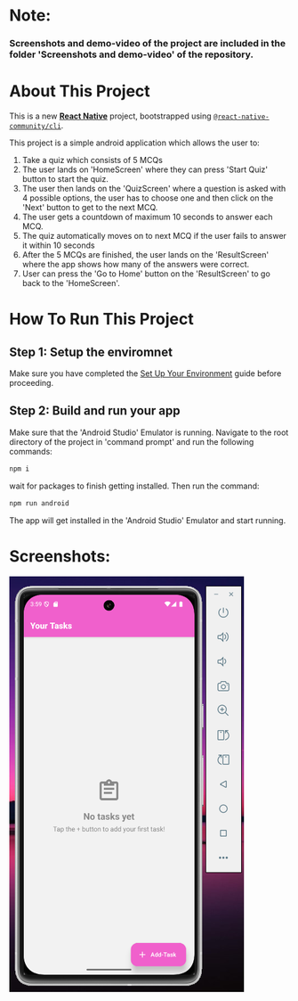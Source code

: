 # Note: 
### Screenshots and demo-video of the project are included in the folder 'Screenshots and demo-video' of the repository.

# About This Project
This is a new [**React Native**](https://reactnative.dev) project, bootstrapped using [`@react-native-community/cli`](https://github.com/react-native-community/cli).

This project is a simple android application which allows the user to: 
1) Take a quiz which consists of 5 MCQs
2) The user lands on 'HomeScreen' where they can press 'Start Quiz' button to start the quiz.
3) The user then lands on the 'QuizScreen' where a question is asked with 4 possible options, the user has to choose one and then click on the 'Next' button to get to the next MCQ.
4) The user gets a countdown of maximum 10 seconds to answer each MCQ.
5) The quiz automatically moves on to next MCQ if the user fails to answer it within 10 seconds
6) After the 5 MCQs are finished, the user lands on the 'ResultScreen' where the app shows how many of the answers were correct.
7) User can press the 'Go to Home' button on the 'ResultScreen' to go back to the 'HomeScreen'.

# How To Run This Project
## Step 1: Setup the enviromnet
Make sure you have completed the [Set Up Your Environment](https://reactnative.dev/docs/set-up-your-environment) guide before proceeding.

## Step 2: Build and run your app
Make sure that the 'Android Studio' Emulator is running.
Navigate to the root directory of the project in 'command prompt' and run the following commands:

```sh
npm i
```

wait for packages to finish getting installed. Then run the command:

```sh
npm run android
```
The app will get installed in the 'Android Studio' Emulator and start running.

# Screenshots:
![App Screenshot](Screenshots_and_demo-video/01.png)
